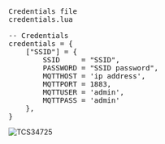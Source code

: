 <pre>Credentials file
credentials.lua

-- Credentials
credentials = {
    ["SSID"] = {
        SSID     = "SSID",
        PASSWORD = "SSID password",
        MQTTHOST = 'ip address',
        MQTTPORT = 1883,
        MQTTUSER = 'admin',
        MQTTPASS = 'admin'
    },
}
</pre>
![TCS34725](https://github.com/user-attachments/assets/91bcd941-b4bc-4553-ab5e-7f15fdafc5f7)
